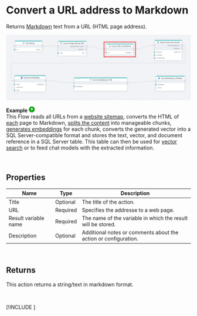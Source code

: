 # Convert a URL address to Markdown


Returns [Markdown](https://en.wikipedia.org/wiki/Markdown) text from a URL (HTML page address).


![img](../../../../images/flow/convert-URL-to-markdown.png)

**Example** ![img](../../../../images/strz.jpg)  
This Flow reads all URLs from a [website sitemap](get-sitemap.md), converts the HTML of [each](../built-in/foreach.md) page to Markdown, [splits the content](../ai/split-text.md) into manageable chunks, [generates embeddings](../azure-ai/generate-embedding.md) for each chunk, converts the generated vector into a SQL Server-compatible format and stores the text, vector, and document reference in a SQL Server table. This table can then be used for [vector search](../postgresql/vector-search.md) or to feed chat models with the extracted information.

<br/>

## Properties

| Name                 | Type     | Description                                                       |
| -------------------- | -------- | --------------------------------------------------- |
| Title                | Optional |   The title of the action.                    |
| URL                  | Required | Specifies the addresse to a web page.                        |
| Result variable name | Required | The name of the variable in which the result will be stored.  |
| Description          | Optional | Additional notes or comments about the action or configuration. |

<br/>

## Returns

This action returns a string/text in markdown format.

<br/>

[!INCLUDE [](./__videos.md)]